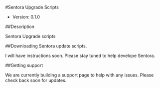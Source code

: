 #Sentora Upgrade Scripts 

* Version: 0.1.0

##Description

Sentora Upgrade scripts

##Downloading Sentora update scripts.

I will have instructions soon. Please stay tuned to help develope Sentora.

##Getting support

We are currently building a support page to help with any issues. Please check back soon for updates.